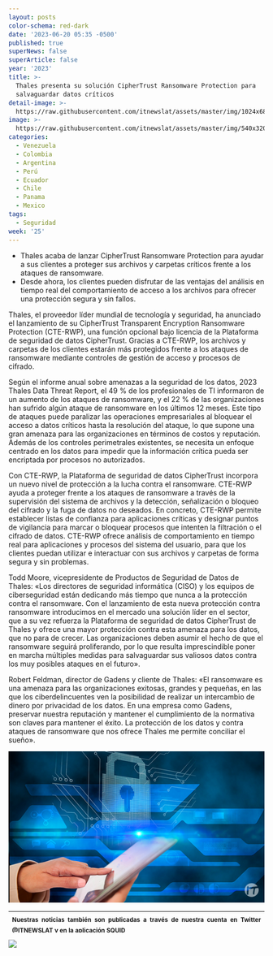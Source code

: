```yaml
---
layout: posts
color-schema: red-dark
date: '2023-06-20 05:35 -0500'
published: true
superNews: false
superArticle: false
year: '2023'
title: >-
  Thales presenta su solución CipherTrust Ransomware Protection para
  salvaguardar datos críticos
detail-image: >-
  https://raw.githubusercontent.com/itnewslat/assets/master/img/1024x680/tablet-segura-g.jpg
image: >-
  https://raw.githubusercontent.com/itnewslat/assets/master/img/540x320/tablet-segura-p.jpg
categories:
  - Venezuela
  - Colombia
  - Argentina
  - Perú
  - Ecuador
  - Chile
  - Panama
  - Mexico
tags:
  - Seguridad
week: '25'
---
```

- Thales acaba de lanzar CipherTrust Ransomware Protection para ayudar a sus clientes a proteger sus archivos y carpetas críticos frente a los ataques de ransomware.
- Desde ahora, los clientes pueden disfrutar de las ventajas del análisis en tiempo real del comportamiento de acceso a los archivos para ofrecer una protección segura y sin fallos.

Thales, el proveedor líder mundial de tecnología y seguridad, ha anunciado el lanzamiento de su CipherTrust Transparent Encryption Ransomware Protection (CTE-RWP), una función opcional bajo licencia de la Plataforma de seguridad de datos CipherTrust. Gracias a CTE-RWP, los archivos y carpetas de los clientes estarán más protegidos frente a los ataques de ransomware mediante controles de gestión de acceso y procesos de cifrado.

Según el informe anual sobre amenazas a la seguridad de los datos, 2023 Thales Data Threat Report, el 49 % de los profesionales de TI informaron de un aumento de los ataques de ransomware, y el 22 % de las organizaciones han sufrido algún ataque de ransomware en los últimos 12 meses. Este tipo de ataques puede paralizar las operaciones empresariales al bloquear el acceso a datos críticos hasta la resolución del ataque, lo que supone una gran amenaza para las organizaciones en términos de costos y reputación. Además de los controles perimetrales existentes, se necesita un enfoque centrado en los datos para impedir que la información crítica pueda ser encriptada por procesos no autorizados.

Con CTE-RWP, la Plataforma de seguridad de datos CipherTrust incorpora un nuevo nivel de protección a la lucha contra el ransomware. CTE-RWP ayuda a proteger frente a los ataques de ransomware a través de la supervisión del sistema de archivos y la detección, señalización o bloqueo del cifrado y la fuga de datos no deseados. En concreto, CTE-RWP permite establecer listas de confianza para aplicaciones críticas y designar puntos de vigilancia para marcar o bloquear procesos que intenten la filtración o el cifrado de datos. CTE-RWP ofrece análisis de comportamiento en tiempo real para aplicaciones y procesos del sistema del usuario, para que los clientes puedan utilizar e interactuar con sus archivos y carpetas de forma segura y sin problemas.

Todd Moore, vicepresidente de Productos de Seguridad de Datos de Thales: «Los directores de seguridad informática (CISO) y los equipos de ciberseguridad están dedicando más tiempo que nunca a la protección contra el ransomware. Con el lanzamiento de esta nueva protección contra ransomware introducimos en el mercado una solución líder en el sector, que a su vez refuerza la Plataforma de seguridad de datos CipherTrust de Thales y ofrece una mayor protección contra esta amenaza para los datos, que no para de crecer. Las organizaciones deben asumir el hecho de que el ransomware seguirá proliferando, por lo que resulta imprescindible poner en marcha múltiples medidas para salvaguardar sus valiosos datos contra los muy posibles ataques en el futuro».

Robert Feldman, director de Gadens y cliente de Thales: «El ransomware es una amenaza para las organizaciones exitosas, grandes y pequeñas, en las que los ciberdelincuentes ven la posibilidad de realizar un intercambio de dinero por privacidad de los datos. En una empresa como Gadens, preservar nuestra reputación y mantener el cumplimiento de la normativa son claves para mantener el éxito. La protección de los datos y contra ataques de ransomware que nos ofrece Thales me permite conciliar el sueño».

![](https://raw.githubusercontent.com/itnewslat/assets/master/img/540x320/tablet-segura-p.jpg)

<table style="height: 42px;" width="569">
<tbody>
<tr>
<td style="text-align: justify;"><sub><strong>Nuestras noticias también son publicadas a través de nuestra cuenta en Twitter <a href="https://twitter.com/itnewslat?lang=es">@ITNEWSLAT</a> y en la aplicación <a href="https://squidapp.co/en/">SQUID</a></strong></sub></td>
</tr>
</tbody>
</table>
<img src="https://tracker.metricool.com/c3po.jpg?hash=56f88a41e39ab42c063cc51676587a04"/>